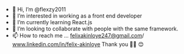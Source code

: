 - 👋 Hi, I’m @flexzy2011
- 👀 I’m interested in working as a front end developer 
- 🌱 I’m currently learning React.js 
- 💞️ I’m looking to collaborate with people with the same framework.
- 📫 How to reach me ... felixakinloye247@gmail.com/ www.linkedin.com/in/felix-akinloye
Thank you 🙏🏾 😊
<!---
flexzy2011/flexzy2011 is a ✨ special ✨ repository because its `README.md` (this file) appears on your GitHub profile.

